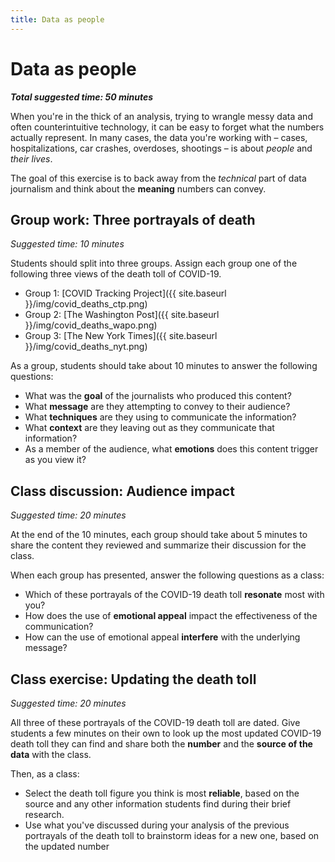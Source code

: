 ```yaml
---
title: Data as people
---
```


# Data as people

***Total suggested time: 50 minutes***

When you're in the thick of an analysis, trying to wrangle messy data and often counterintuitive technology, it can be easy to forget what the numbers actually represent. In many cases, the data you're working with – cases, hospitalizations, car crashes, overdoses, shootings – is about *people* and *their lives*.

The goal of this exercise is to back away from the *technical* part of data journalism and think about the **meaning** numbers can convey.

## Group work: Three portrayals of death

*Suggested time: 10 minutes*

Students should split into three groups. Assign each group one of the following three views of the death toll of COVID-19.
* Group 1: [COVID Tracking Project]({{ site.baseurl }}/img/covid_deaths_ctp.png)
* Group 2: [The Washington Post]({{ site.baseurl }}/img/covid_deaths_wapo.png)
* Group 3: [The New York Times]({{ site.baseurl }}/img/covid_deaths_nyt.png)

As a group, students should take about 10 minutes to answer the following questions:

* What was the **goal** of the journalists who produced this content?
* What **message** are they attempting to convey to their audience?
* What **techniques** are they using to communicate the information?
* What **context** are they leaving out as they communicate that information?
* As a member of the audience, what **emotions** does this content trigger as you view it?

## Class discussion: Audience impact

*Suggested time: 20 minutes*

At the end of the 10 minutes, each group should take about 5 minutes to share the content they reviewed and summarize their discussion for the class.

When each group has presented, answer the following questions as a class:
* Which of these portrayals of the COVID-19 death toll **resonate** most with you?
* How does the use of **emotional appeal** impact the effectiveness of the communication?
* How can the use of emotional appeal **interfere** with the underlying message?

## Class exercise: Updating the death toll

*Suggested time: 20 minutes*

All three of these portrayals of the COVID-19 death toll are dated. Give students a few minutes on their own to look up the most updated COVID-19 death toll they can find and share both the **number** and the **source of the data** with the class.

Then, as a class:
* Select the death toll figure you think is most **reliable**, based on the source and any other information students find during their brief research.
* Use what you've discussed during your analysis of the previous portrayals of the death toll to brainstorm ideas for a new one, based on the updated number